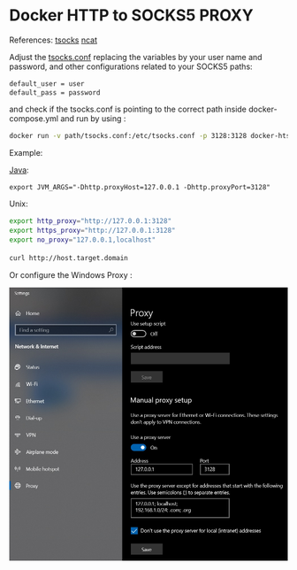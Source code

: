# Docker HTTP to SOCKS5 PROXY

References: 
[tsocks](http://manpages.ubuntu.com/manpages/bionic/man8/tsocks.8.html)
[ncat](http://manpages.ubuntu.com/manpages/bionic/en/man1/ncat.1.html)

Adjust the [tsocks.conf](http://manpages.ubuntu.com/manpages/bionic/man5/tsocks.conf.5.html) replacing the variables by your user name and password, 
and other configurations related to your SOCKS5 paths: 

```
default_user = user
default_pass = password
```

and check if the tsocks.conf is pointing to the correct path inside docker-compose.yml and run by using : 

```bash
docker run -v path/tsocks.conf:/etc/tsocks.conf -p 3128:3128 docker-htsp:latest 
```

Example: 

[Java](https://docs.oracle.com/javase/7/docs/technotes/guides/net/proxies.html): 
```
export JVM_ARGS="-Dhttp.proxyHost=127.0.0.1 -Dhttp.proxyPort=3128"
```

Unix:
```bash
export http_proxy="http://127.0.0.1:3128"
export https_proxy="http://127.0.0.1:3128"
export no_proxy="127.0.0.1,localhost" 

curl http://host.target.domain
```

Or configure the Windows Proxy :

![Windows proxy](./proxy.jpg)
